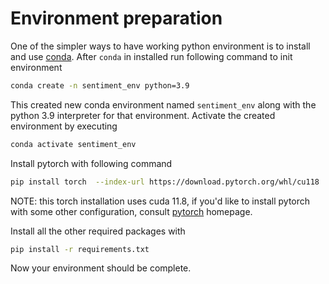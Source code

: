 # Environment preparation

One of the simpler ways to have working python environment is to install and use [conda](https://conda.io/projects/conda/en/latest/user-guide/install/index.html). After `conda` in installed run following command to init environment

```bash
conda create -n sentiment_env python=3.9
```

This created new conda environment named `sentiment_env` along with the python 3.9 interpreter for that environment. Activate the created environment by executing

```bash
conda activate sentiment_env
```

Install pytorch with following command

```bash
pip install torch  --index-url https://download.pytorch.org/whl/cu118
```

NOTE: this torch installation uses cuda 11.8, if you'd like to install pytorch with some other configuration, consult [pytorch](https://pytorch.org/) homepage.

Install all the other required packages with

```bash
pip install -r requirements.txt
```

Now your environment should be complete.
